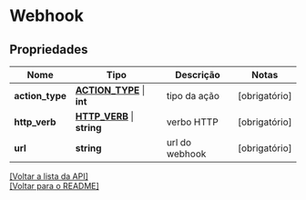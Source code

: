 # Webhook

## Propriedades
Nome | Tipo | Descrição | Notas
------------ | ------------- | ------------- | -------------
**action_type** | [**ACTION_TYPE**](../../models/webhook/ACTION_TYPE.md) \| **int** | tipo da ação | [obrigatório] 
**http_verb** | [**HTTP_VERB**](../../models/webhook/HTTP_VERB.md) \| **string** | verbo HTTP | [obrigatório] 
**url** | **string** | url do webhook | [obrigatório] 

[[Voltar a lista da API]](../../../README.md#Documentação-para-os-Endpoints-da-API)    
[[Voltar para o README]](../../../README.md#Intima.ai---SDK-PHP)
